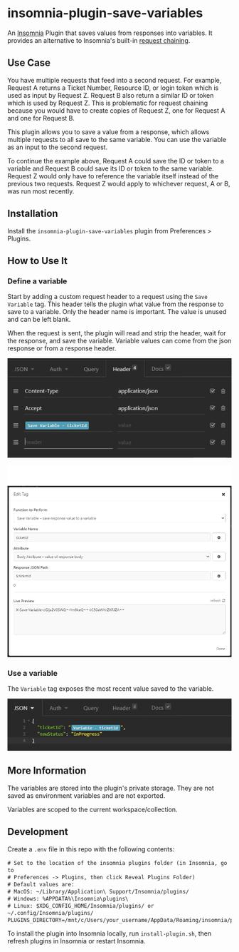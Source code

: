 # insomnia-plugin-save-variables

An [Insomnia](https://insomnia.rest) Plugin that saves values from responses into variables.
It provides an alternative to Insomnia's built-in [request chaining](https://support.insomnia.rest/article/175-chaining-requests).

## Use Case

You have multiple requests that feed into a second request. For example, Request A 
returns a Ticket Number, Resource ID, or login token which is used as input by Request Z.
Request B also return a similar ID or token which is used by Request Z. This is 
problematic for request chaining because you would have to create copies
of Request Z, one for Request A and one for Request B.

This plugin allows you to save a value from a response, which allows
multiple requests to all save to the same variable. You can use the 
variable as an input to the second request.

To continue the example above, Request A could save the ID or token to a variable
and Request B could save its ID or token to the same variable. Request Z
would only have to reference the variable itself instead of the previous
two requests. Request Z would apply to whichever request, A or B, was
run most recently.

## Installation

Install the `insomnia-plugin-save-variables` plugin from Preferences > Plugins.

## How to Use It

### Define a variable
Start by adding a custom request header to a request using the `Save Variable`
tag. This header tells the plugin what value from the response to save
to a variable. Only the header name is important. The value is unused 
and can be left blank.

When the request is sent, the plugin will read and strip the header, wait
for the response, and save the variable. Variable values can come from 
the json response or from a response header.

![Header Example](/images/header-example.png)

![Header Example](/images/header-example-2.png)

### Use a variable
The `Variable` tag exposes the most recent value saved to the variable.

![Variable Example](/images/variable-example.png)

## More Information
The variables are stored into the plugin's private storage. They are not saved as 
environment variables and are not exported.

Variables are scoped to the current workspace/collection.

## Development

Create a `.env` file in this repo with the following contents:
```
# Set to the location of the insomnia plugins folder (in Insomnia, go to
# Preferences -> Plugins, then click Reveal Plugins Folder)
# Default values are:
# MacOS: ~/Library/Application\ Support/Insomnia/plugins/
# Windows: %APPDATA%\Insomnia\plugins\
# Linux: $XDG_CONFIG_HOME/Insomnia/plugins/ or ~/.config/Insomnia/plugins/
PLUGINS_DIRECTORY=/mnt/c/Users/your_username/AppData/Roaming/insomnia/plugins
```

To install the plugin into Insomnia locally, run `install-plugin.sh`, then
refresh plugins in Insomnia or restart Insomnia.
